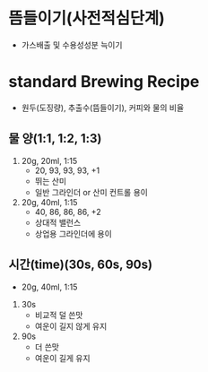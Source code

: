 # 뜸들이기(사전적심단계)
- 가스배출 및 수용성성분 늑이기

# standard Brewing Recipe

- 원두(도징량), 추출수(뜸들이기), 커피와 물의 비율

## 물 양(1:1, 1:2, 1:3)
1. 20g, 20ml, 1:15
    - 20, 93, 93, 93, +1
    - 뛰는 산미
    - 일반 그라인더 or 산미 컨트롤 용이
2. 20g, 40ml, 1:15 
    - 40, 86, 86, 86, +2
    - 상대적 밸런스
    - 상업용 그라인더에 용이

## 시간(time)(30s, 60s, 90s)
- 20g, 40ml, 1:15

1. 30s
    - 비교적 덜 쓴맛
    - 여운이 길지 않게 유지
2. 90s
    - 더 쓴맛
    - 여운이 길게 유지


